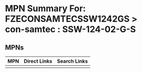 



# MPN Summary For: FZECONSAMTECSSW1242GS > con-samtec : SSW-124-02-G-S

## MPNs
  

|MPN|Direct Links|Search Links|
| :--- | :--- | :--- |
||||
